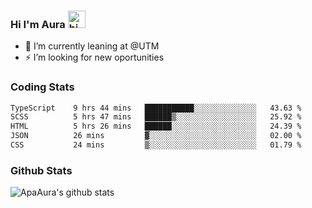 ### Hi I'm Aura <img src="https://user-images.githubusercontent.com/1303154/88677602-1635ba80-d120-11ea-84d8-d263ba5fc3c0.gif" width="28px" alt="hi">

- 🔭 I’m currently leaning at @UTM
- ⚡ I’m looking for new oportunities


### Coding Stats

<!--START_SECTION:waka-->

```txt
TypeScript    9 hrs 44 mins   ███████████░░░░░░░░░░░░░░   43.63 %
SCSS          5 hrs 47 mins   ██████▒░░░░░░░░░░░░░░░░░░   25.92 %
HTML          5 hrs 26 mins   ██████░░░░░░░░░░░░░░░░░░░   24.39 %
JSON          26 mins         ▓░░░░░░░░░░░░░░░░░░░░░░░░   02.00 %
CSS           24 mins         ▒░░░░░░░░░░░░░░░░░░░░░░░░   01.79 %
```

<!--END_SECTION:waka-->

### Github Stats

![ApaAura's github stats](https://github-readme-stats.vercel.app/api?username=ApaAura&count_private=true&theme=tokyonight&hide=contribs,prs)
